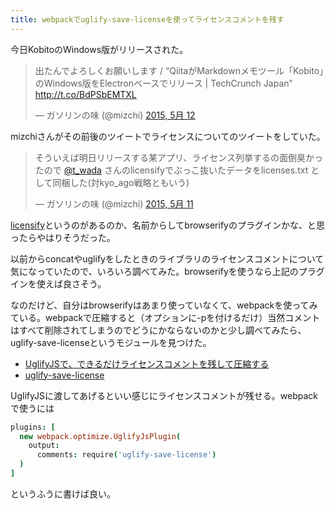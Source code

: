 ```yaml
---
title: webpackでuglify-save-licenseを使ってライセンスコメントを残す
---
```

今日KobitoのWindows版がリリースされた。

<blockquote class="twitter-tweet" lang="ja"><p lang="ja" dir="ltr">出たんでよろしくお願いします / “QiitaがMarkdownメモツール「Kobito」のWindows版をElectronベースでリリース | TechCrunch Japan” <a href="http://t.co/BdPSbEMTXL">http://t.co/BdPSbEMTXL</a></p>&mdash; ガソリンの味 (@mizchi) <a href="https://twitter.com/mizchi/status/597930626868649984">2015, 5月 12</a></blockquote>

mizchiさんがその前後のツイートでライセンスについてのツイートをしていた。

<blockquote class="twitter-tweet" lang="ja"><p lang="ja" dir="ltr">そういえば明日リリースする某アプリ、ライセンス列挙するの面倒臭かったので <a href="https://twitter.com/t_wada">@t_wada</a> さんのlicensifyでぶっこ抜いたデータをlicenses.txt として同梱した(対kyo_ago戦略ともいう)</p>&mdash; ガソリンの味 (@mizchi) <a href="https://twitter.com/mizchi/status/597730230283808768">2015, 5月 11</a></blockquote>

[licensify](https://github.com/twada/licensify)というのがあるのか、名前からしてbrowserifyのプラグインかな、と思ったらやはりそうだった。

以前からconcatやuglifyをしたときのライブラリのライセンスコメントについて気になっていたので、いろいろ調べてみた。browserifyを使うなら上記のプラグインを使えば良さそう。

なのだけど、自分はbrowserifyはあまり使っていなくて、webpackを使ってみている。webpackで圧縮すると（オプションに-pを付けるだけ）当然コメントはすべて削除されてしまうのでどうにかならないのかと少し調べてみたら、uglify-save-licenseというモジュールを見つけた。

- [UglifyJSで、できるだけライセンスコメントを残して圧縮する](http://qiita.com/shinnn/items/57327006390f2181f550)
- [uglify-save-license](https://github.com/shinnn/uglify-save-license)

UglifyJSに渡してあげるといい感じにライセンスコメントが残せる。webpackで使うには

```coffee
plugins: [
  new webpack.optimize.UglifyJsPlugin(
    output:
      comments: require('uglify-save-license')
  )
]
```

というふうに書けば良い。

<script async src="//platform.twitter.com/widgets.js" charset="utf-8"></script>

